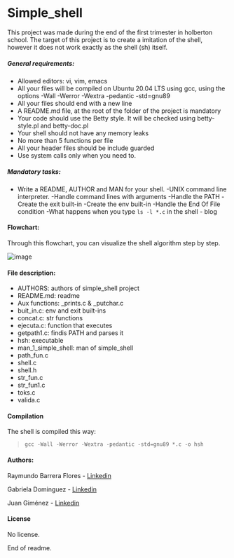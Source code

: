 # Simple_shell
This project was made during the end of the first trimester in holberton school. The target of this project is to create a imitation of the shell, however it does not work exactly as the shell (sh) itself.

##### General requirements:
- Allowed editors: vi, vim, emacs
- All your files will be compiled on Ubuntu 20.04 LTS using gcc, using the options -Wall -Werror -Wextra -pedantic -std=gnu89
- All your files should end with a new line
- A README.md file, at the root of the folder of the project is mandatory
- Your code should use the Betty style. It will be checked using betty-style.pl and betty-doc.pl
- Your shell should not have any memory leaks
- No more than 5 functions per file
- All your header files should be include guarded
- Use system calls only when you need to.

##### Mandatory tasks:
- Write a README, AUTHOR and MAN for your shell.
-UNIX command line interpreter.
-Handle command lines with arguments
-Handle the PATH
-Create the exit built-in
-Create the env built-in
-Handle the End Of File condition
-What happens when you type `ls -l *.c` in the shell - blog

#### Flowchart:

Through this flowchart, you can visualize the shell algorithm step by step.

![image](https://github.com/Gaby-Do/simple_shell/blob/master/image/flow_shell.png)

#### File description:
- AUTHORS: authors of simple_shell project
- README.md: readme
- Aux functions: _prints.c & _putchar.c
- buit_in.c: env and exit built-ins
- concat.c: str functions
- ejecuta.c: function that executes
- getpath1.c: findis PATH and parses it
- hsh: executable 
- man_1_simple_shell: man of simple_shell
- path_fun.c
- shell.c
- shell.h
- str_fun.c
- str_fun1.c
- toks.c
- valida.c

#### Compilation

The shell is compiled this way:
> `gcc -Wall -Werror -Wextra -pedantic -std=gnu89 *.c -o hsh `

#### Authors:

Raymundo Barrera Flores - <A HREF="https://www.linkedin.com/in/raymundo-barrera-a13022222/"> Linkedin </A>

Gabriela Dominguez - <A HREF="https://www.linkedin.com/in/maria-gabriela-dominguez-bb95b41a6/"> Linkedin </A>

Juan Giménez - <A HREF="https://www.linkedin.com/in/juan-valentin-gimenez-denis-381b01214/"> Linkedin </A>

#### License
No license.

End of readme.